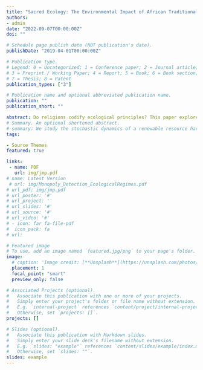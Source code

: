 ```yaml
---
title: "Sacred Ecology: The Environmental Impact of African Traditional Religions"
authors:
- admin
date: "2022-09-07T00:00:00Z"
doi: ""

# Schedule page publish date (NOT publication's date).
publishDate: "2019-04-01T00:00:00Z"

# Publication type.
# Legend: 0 = Uncategorized; 1 = Conference paper; 2 = Journal article;
# 3 = Preprint / Working Paper; 4 = Report; 5 = Book; 6 = Book section;
# 7 = Thesis; 8 = Patent
publication_types: ["3"]

# Publication name and optional abbreviated publication name.
publication: ""
publication_short: ""

abstract: Do religions codify ecological principles? This paper explores theoretically and empirically the role religious beliefs play in shaping environmental interactions. I study African Traditional Religions (ATR) which place forests within a sacred sphere. I build a model of non-market interactions of the mean-field type where the actions of agents with heterogeneous religious beliefs continuously affect the spatial density of forest cover. The equilibrium extraction policy shows how individual beliefs and their distribution among the population can be a key driver of forest conservation. The model also characterizes the role of resource scarcity in both individual and population extraction decisions.  I test the model predictions empirically relying on the unique case of Benin, where ATR adherence is freely reported. Using an instrumental variable strategy that exploits the variation in proximity to the Benin-Nigerian border, I find that a 1 standard deviation increase in ATR adherence has a 0.4 standard deviation positive impact on forest cover change. I study the impact of historically belonging to the ancient Kingdom of Dahomey, birthplace of the Vodun religion. Using the original boundaries as a spatial discontinuity, I find positive evidence of Dahomey affiliation on contemporary forest change. Lastly, I compare observed forest cover to counterfactual outcomes by simulating the absence of ATR beliefs across the population.
# Summary. An optional shortened abstract.
# summary: We study the stochastic dynamics of a renewable resource harvested by a monopolist where harvesting affects the resource’s potential to regenerate, resulting in sequential regime shifts. 
tags:

- Source Themes
featured: true

links: 
 - name: PDF
   url: img/jmp.pdf
# name: Latest Version
 # url: img/Monopoly_Detection_EcologicalRegimes.pdf
# url_pdf: img/jmp.pdf
# url_poster: '#'
# url_project: ''
# url_slides: '#'
# url_source: '#'
# url_video: '#'
# - icon: far fa-file-pdf
#  icon_pack: fa
# url: 

# Featured image
# To use, add an image named `featured.jpg/png` to your page's folder. 
image:
  # caption: 'Image credit: [**Unsplash**](https://unsplash.com/photos/s9CC2SKySJM)'
  placement: 1
  focal_point: "smart"
  preview_only: false

# Associated Projects (optional).
#   Associate this publication with one or more of your projects.
#   Simply enter your project's folder or file name without extension.
#   E.g. `internal-project` references `content/project/internal-project/index.md`.
#   Otherwise, set `projects: []`.
projects: []

# Slides (optional).
#   Associate this publication with Markdown slides.
#   Simply enter your slide deck's filename without extension.
#   E.g. `slides: "example"` references `content/slides/example/index.md`.
#   Otherwise, set `slides: ""`.
slides: example
---
```




